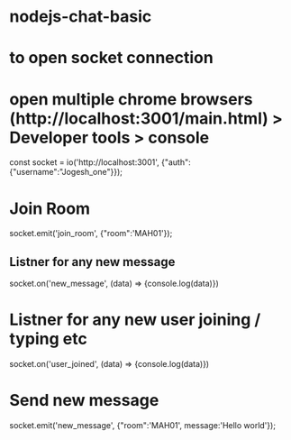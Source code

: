 # nodejs-chat-basic

# to open socket connection
# open multiple chrome browsers (http://localhost:3001/main.html) > Developer tools > console 
const socket = io('http://localhost:3001', {"auth":{"username":"Jogesh_one"}});

# Join Room
socket.emit('join_room', {"room":'MAH01'});

## Listner for any new message
socket.on('new_message', (data) => {console.log(data)})

# Listner for any new user joining / typing etc
socket.on('user_joined', (data) => {console.log(data)})

# Send new message
socket.emit('new_message', {"room":'MAH01', message:'Hello world'});